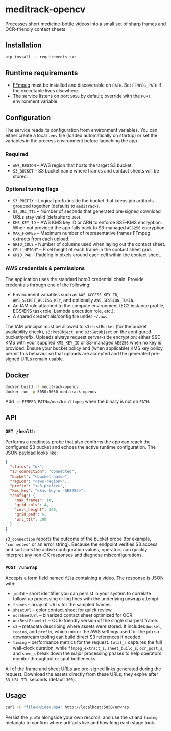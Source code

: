 # meditrack-opencv

Processes short medicine-bottle videos into a small set of sharp frames and
OCR-friendly contact sheets.

## Installation

```bash
pip install -r requirements.txt
```

## Runtime requirements

- [FFmpeg](https://ffmpeg.org/) must be installed and discoverable on `PATH`.
  Set `FFMPEG_PATH` if the executable lives elsewhere.
- The service listens on port `5050` by default; override with the `PORT`
  environment variable.

## Configuration

The service reads its configuration from environment variables. You can either
create a local `.env` file (loaded automatically on startup) or set the
variables in the process environment before launching the app.

### Required

- `AWS_REGION` – AWS region that hosts the target S3 bucket.
- `S3_BUCKET` – S3 bucket name where frames and contact sheets will be stored.

### Optional tuning flags

- `S3_PREFIX` – Logical prefix inside the bucket that keeps job artifacts
  grouped together (defaults to `meditrack`).
- `S3_URL_TTL` – Number of seconds that generated pre-signed download URLs stay
  valid (defaults to `300`).
- `KMS_KEY_ID` – AWS KMS key ID or ARN to enforce SSE-KMS encryption. When not
  provided the app falls back to S3-managed `AES256` encryption.
- `MAX_FRAMES` – Maximum number of representative frames FFmpeg extracts from
  each upload.
- `GRID_COLS` – Number of columns used when laying out the contact sheet.
- `CELL_HEIGHT` – Pixel height of each frame in the contact sheet grid.
- `GRID_PAD` – Padding in pixels around each cell within the contact sheet.

### AWS credentials & permissions

The application uses the standard boto3 credential chain. Provide credentials
through one of the following:

- Environment variables such as `AWS_ACCESS_KEY_ID`, `AWS_SECRET_ACCESS_KEY`,
  and optionally `AWS_SESSION_TOKEN`.
- An IAM role attached to the compute environment (EC2 instance profile,
  ECS/EKS task role, Lambda execution role, etc.).
- A shared credentials/config file under `~/.aws`.

The IAM principal must be allowed to `s3:ListBucket` (for the bucket
availability check), `s3:PutObject`, and `s3:GetObject` on the configured
bucket/prefix. Uploads always request server-side encryption: either SSE-KMS
with your supplied `KMS_KEY_ID` or S3-managed `AES256` when no key is provided.
Ensure your bucket policy and (when applicable) KMS key policy permit this
behavior so that uploads are accepted and the generated pre-signed URLs remain
usable.

## Docker

```bash
docker build -t meditrack-opencv .
docker run -p 5050:5050 meditrack-opencv
```

Add `-e FFMPEG_PATH=/usr/bin/ffmpeg` when the binary is not on `PATH`.

## API

### `GET /health`
Performs a readiness probe that also confirms the app can reach the configured
S3 bucket and echoes the active runtime configuration. The JSON payload looks
like:

```json
{
  "status": "ok",
  "s3_connection": "connected",
  "bucket": "<bucket-name>",
  "region": "<aws-region>",
  "prefix": "<s3-prefix>",
  "kms_key": "<kms-key-or-AES256>",
  "config": {
    "max_frames": 10,
    "grid_cols": 4,
    "cell_height": 340,
    "grid_pad": 6,
    "url_ttl": 300
  }
}
```

`s3_connection` reports the outcome of the bucket probe (for example,
`"connected"` or an error string). Because the endpoint verifies S3 access and
surfaces the active configuration values, operators can quickly interpret any
non-OK responses and diagnose misconfigurations.

### `POST /unwrap`
Accepts a form field named `file` containing a video. The response is JSON with:

- `jobId` – short identifier you can persist in your system to correlate
  follow-up processing or log lines with the underlying unwrap attempt.
- `frames` – array of URLs for the sampled frames.
- `sheetUrl` – color contact sheet for quick review.
- `ocrSheetUrl` – binarized contact sheet optimized for OCR.
- `ocrBestFrameUrl` – OCR-friendly version of the single sharpest frame.
- `s3` – metadata describing where assets were stored. It includes
  `bucket`, `region`, and `prefix`, which mirror the AWS settings used for the
  job so downstream tooling can build direct S3 references if needed.
- `timing` – performance metrics for the request. `total_s` captures the full
  wall-clock duration, while `ffmpeg_extract_s`, `sheet_build_s`,
  `ocr_post_s`, and `save_s` break down the major processing phases to help
  operators monitor throughput or spot bottlenecks.

All of the frame and sheet URLs are pre-signed links generated during the
request. Download the assets directly from these URLs; they expire after
`S3_URL_TTL` seconds (default `300`).

## Usage

```bash
curl -F "file=@video.mp4" http://localhost:5050/unwrap
```

Persist the `jobId` alongside your own records, and use the `s3` and `timing`
metadata to confirm where artifacts live and how long each stage took.

